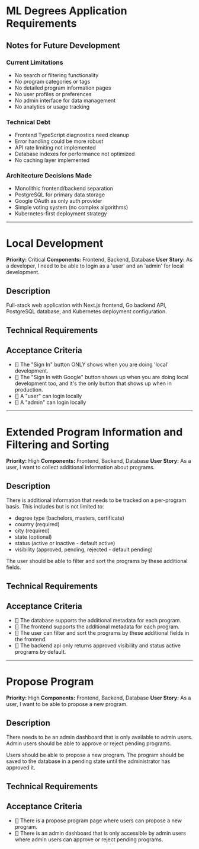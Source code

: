 # ML Degrees Application Requirements

## Notes for Future Development

### Current Limitations

- No search or filtering functionality
- No program categories or tags
- No detailed program information pages
- No user profiles or preferences
- No admin interface for data management
- No analytics or usage tracking

### Technical Debt

- Frontend TypeScript diagnostics need cleanup
- Error handling could be more robust
- API rate limiting not implemented
- Database indexes for performance not optimized
- No caching layer implemented

### Architecture Decisions Made

- Monolithic frontend/backend separation
- PostgreSQL for primary data storage
- Google OAuth as only auth provider
- Simple voting system (no complex algorithms)
- Kubernetes-first deployment strategy

---

# Local Development

**Priority:** Critical
**Components:** Frontend, Backend, Database
**User Story:** As a developer, I need to be able to login as a 'user' and an 'admin' for local development.

## Description

Full-stack web application with Next.js frontend, Go backend API, PostgreSQL database, and Kubernetes deployment configuration.

## Technical Requirements

## Acceptance Criteria

- [] The "Sign In" button ONLY shows when you are doing 'local' development.
- [] The "Sign In with Google" button shows up when you are doing local development too, and it's the only button that shows up when in production.
- [] A "user" can login locally
- [] A "admin" can login locally

---

# Extended Program Information and Filtering and Sorting

**Priority:** High
**Components:** Frontend, Backend, Database
**User Story:** As a user, I want to collect additional information about programs.

## Description

There is additional information that needs to be tracked on a per-program basis. This includes but is not limited to:

- degree type (bachelors, masters, certificate)
- country (required)
- city (required)
- state (optional)
- status (active or inactive - default active)
- visibility (approved, pending, rejected - default pending)

The user should be able to filter and sort the programs by these additional fields.

## Technical Requirements

## Acceptance Criteria

- [] The database supports the additional metadata for each program.
- [] The frontend supports the additional metadata for each program.
- [] The user can filter and sort the programs by these additional fields in the frontend.
- [] The backend api only returns approved visibility and status active programs by default.

---

# Propose Program

**Priority:** High
**Components:** Frontend, Backend, Database
**User Story:** As a user, I want to be able to propose a new program.

## Description

There needs to be an admin dashboard that is only available to admin users. Admin users should be able to approve or reject pending programs.

Users should be able to propose a new program. The program should be saved to the database in a pending state until the administrator has approved it.

## Technical Requirements

## Acceptance Criteria

- [] There is a propose program page where users can propose a new program.
- [] There is an admin dashboard that is only accessible by admin users where admin users can approve or reject pending programs.
